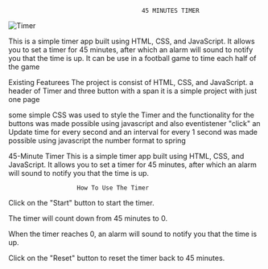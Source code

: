                                          45 MINUTES TIMER
![Timer](https://user-images.githubusercontent.com/122939682/235784083-dc65e74e-1c1c-4d1f-8aee-528bbae06ae6.png)

This is a simple timer app built using HTML, CSS, and JavaScript. It allows you to set a timer for 45 minutes, after which an alarm will sound to notify you that the time is up.
It can be use in a football game to time each half of the game

Existing Featurees
The project is consist of HTML, CSS, and JavaScript.
a header of Timer and three button with a span 
it is a simple project with just one page 

some simple CSS was used to style the Timer and the functionality for the buttons was made possible using javascript
and also eventistener "click"
an Update time for every second and an interval for every 1 second was made possible using javascript
the number format to spring


45-Minute Timer
This is a simple timer app built using HTML, CSS, and JavaScript. It allows you to set a timer for 45 minutes, after which an alarm will sound to notify you that the time is up.

                       How To Use The Timer

Click on the "Start" button to start the timer.

The timer will count down from 45 minutes to 0.

When the timer reaches 0, an alarm will sound to notify you that the time is up.

Click on the "Reset" button to reset the timer back to 45 minutes.








